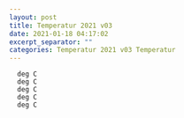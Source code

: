 ```yaml
---
layout: post
title: Temperatur 2021 v03
date: 2021-01-18 04:17:02
excerpt_separator: ""
categories: Temperatur 2021 v03 Temperatur
---
```

```
  deg C
  deg C
  deg C
  deg C
  deg C
```
